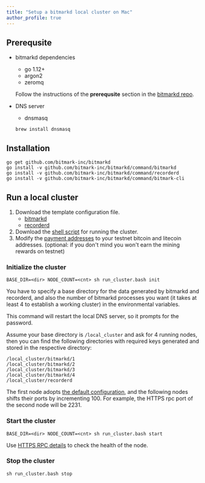 ```yaml
---
title: "Setup a bitmarkd local cluster on Mac"
author_profile: true
---
```


## Prerequsite

- bitmarkd dependencies

    - go 1.12+
    - argon2
    - zeromq

    Follow the instructions of the **prerequsite** section in the [bitmarkd repo](https://github.com/bitmark-inc/bitmarkd).

- DNS server

    - dnsmasq

    ```shell
    brew install dnsmasq
    ```

## Installation

```shell
go get github.com/bitmark-inc/bitmarkd
go install -v github.com/bitmark-inc/bitmarkd/command/bitmarkd
go install -v github.com/bitmark-inc/bitmarkd/command/recorderd
go install -v github.com/bitmark-inc/bitmarkd/command/bitmark-cli
```

## Run a local cluster

1. Download the template configuration file.
    - [bitmarkd](https://gist.github.com/nodestory/2f9d32359d595c76559c66df666083d5)
    - [recorderd](https://gist.github.com/nodestory/fe6c3a08fc14958b0d9af0daf5f2fe64)
2. Download the [shell script](https://gist.github.com/nodestory/dfd4165033be9508e210b73211883379) for running the cluster.
3. Modify the [payment addresses](https://gist.github.com/nodestory/2f9d32359d595c76559c66df666083d5#file-bitmarkd-local-conf-lua-L155) to your testnet bitcoin and litecoin addresses. (optional: if you don't mind you won't earn the mining rewards on testnet)

### Initialize the cluster

```shell
BASE_DIR=<dir> NODE_COUNT=<cnt> sh run_cluster.bash init
```

You have to specify a base directory for the data generated by bitmarkd and recorderd, and also the number of bitmarkd processes you want (it takes at least 4 to establish a working cluster) in the environmental variables.

This command will restart the local DNS server, so it prompts for the password.

Assume your base directory is `/local_cluster` and ask for 4 running nodes, then you can find the following directories with required keys generated and stored in the respective directory:
```
/local_cluster/bitmarkd/1
/local_cluster/bitmarkd/2
/local_cluster/bitmarkd/3
/local_cluster/bitmarkd/4
/local_cluster/recorderd
```

The first node adopts [the default configuration](https://github.com/bitmark-inc/bitmarkd/blob/master/command/bitmarkd/bitmarkd.conf.sample), and the following nodes shifts their ports by incrementing 100. For example, the HTTPS rpc port of the second node will be 2231.

### Start the cluster

```shell
BASE_DIR=<dir> NODE_COUNT=<cnt> sh run_cluster.bash start
```

Use [HTTPS RPC details](https://github.com/bitmark-inc/bitmarkd/wiki/HTTPS-RPC#GET-bitmarkddetails) to check the health of the node.


### Stop the cluster

```shell
sh run_cluster.bash stop
```
